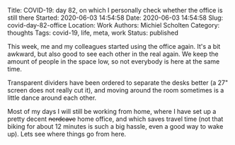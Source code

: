 Title: COVID-19: day 82, on which I personally check whether the office is still there
Started: 2020-06-03 14:54:58
Date: 2020-06-03 14:54:58
Slug: covid-day-82-office
Location: Work
Authors: Michiel Scholten
Category: thoughts
Tags: covid-19, life, meta, work
Status: published

This week, me and my colleagues started using the office again. It's a bit awkward, but also good to see each other in the real again. We keep the amount of people in the space low, so not everybody is here at the same time.

Transparent dividers have been ordered to separate the desks better (a 27" screen does not really cut it), and moving around the room sometimes is a little dance around each other.

Most of my days I will still be working from home, where I have set up a pretty decent ~~nerdcave~~ home office, and which saves travel time (not that biking for about 12 minutes is such a big hassle, even a good way to wake up). Lets see where things go from here.
